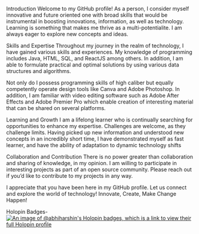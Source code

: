 Introduction
Welcome to my GitHub profile! As a person, I consider myself innovative and future oriented one with broad skills that would be instrumental in boosting innovations, information, as well as technology. Learning is something that makes me thrive as a multi-potentialite. I am always eager to explore new concepts and ideas.

Skills and Expertise
Throughout my journey in the realm of technology, I have gained various skills and experiences. My knowledge of programming includes Java, HTML, SQL, and ReactJS among others. In addition, I am able to formulate practical and optimal solutions by using various data structures and algorithms.

Not only do I possess programming skills of high caliber but equally competently operate design tools like Canva and Adobe Photoshop. In addition, I am familiar with video editing software such as Adobe After Effects and Adobe Premier Pro which enable creation of interesting material that can be shared on several platforms.

Learning and Growth
I am a lifelong learner who is continually searching for opportunities to enhance my expertise. Challenges are welcome, as they challenge limits. Having picked up new information and understood new concepts in an incredibly short time, I have demonstrated myself as fast learner, and have the ability of adaptation to dynamic technology shifts

Collaboration and Contribution
There is no power greater than collaboration and sharing of knowledge, in my opinion. I am willing to participate in interesting projects as part of an open source community. Please reach out if you’d like to contribute to my projects in any way.

I appreciate that you have been here in my GitHub profile. Let us connect and explore the world of technology! Innovate, Create, Make Change Happen!


Holopin Badges-
[![An image of @abhiharshin's Holopin badges, which is a link to view their full Holopin profile](https://holopin.me/abhiharshin)](https://holopin.io/@abhiharshin)
